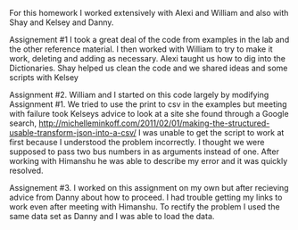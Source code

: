 For this homework I worked extensively with Alexi and William and also with Shay and Kelsey and Danny.

Assignement #1
  I took a great deal of the code from examples in the lab and the other reference material. I then worked with William to try to
  make it work, deleting and adding as necessary. Alexi taught us how to dig into the Dictionaries. Shay helped us clean the code
  and we shared ideas and some scripts with Kelsey
  
Assignment #2. 
  William and I started on this code largely by modifying Assignment #1. We tried to use the  print to csv in the examples but meeting 
  with failure took Kelseys advice to look at a site she found through a Google search, http://michelleminkoff.com/2011/02/01/making-the-structured-usable-transform-json-into-a-csv/
  I was unable to get the script to work at first because I understood the problem incorrectly. I thought we were supposed to pass 
  two bus numbers in as arguments instead of one. After working with Himanshu he was able to describe my error and it was quickly resolved. 
  
Assignement #3. 
  I worked on this assignment on my own but after recieving advice from Danny about how to proceed. I had trouble getting my links to work
  even after meeting with Himanshu.  To rectify the problem I used the same data set as Danny and I was able to load the data. 
